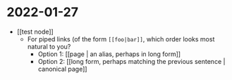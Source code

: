 # 2022-01-27

- [[test node]]
  - For piped links (of the form `[[foo|bar]]`, which order looks most natural to you?
    - Option 1: [[page | an alias, perhaps in long form]]
    - Option 2: [[long form, perhaps matching the previous sentence | canonical page]]